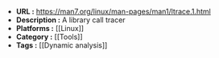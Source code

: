 - **URL :** https://man7.org/linux/man-pages/man1/ltrace.1.html
- **Description :** A library call tracer
- **Platforms :** [[Linux]]
- **Category :** [[Tools]]
- **Tags :** [[Dynamic analysis]]